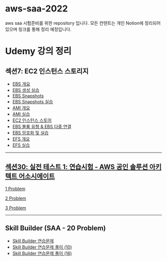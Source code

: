 # aws-saa-2022
aws saa 시험준비를 위한 repository 입니다.
모든 컨텐트는 개인 Notion에 정리되어 있으며 링크를 통해 정리 예정입니다.


# Udemy 강의 정리

## 섹션7: EC2 인스턴스 스토리지

* [EBS 개요](https://elderly-yak-238.notion.site/EBS-ba4d9cadcf7e438d8b5f8e30864880d9)
* [EBS 생성 실습](https://elderly-yak-238.notion.site/EBS-d72cd7d7b30c43b3a22daa8906a76cd8)
* [EBS Snapshots](https://elderly-yak-238.notion.site/EBS-Snapshots-eeec9d7c0f214120a0d4be3eeaa8fb81)
* [EBS Snapshots 실습](https://elderly-yak-238.notion.site/EBS-Snapshots-080a324c50d64ed0a984bac6f61cbb37)
* [AMI 개요](https://elderly-yak-238.notion.site/AMI-29dda7581ce443e4abc4eb3700bd889c)
* [AMI 실습](https://elderly-yak-238.notion.site/AMI-271b268b9e4f455eb5072c3d23598ab7)
* [EC2 인스턴스 스토어](https://elderly-yak-238.notion.site/EC2-f6444cb2e1a64a9b856acc5d3fc1d89b)
* [EBS 볼륨 유형 & EBS 다중 연결](https://elderly-yak-238.notion.site/EBS-EBS-8f456d49c57c4cfb86025bfed3e5a796)
* [EBS 암호화 및 실습](https://elderly-yak-238.notion.site/EBS-34ae3676697d42b0b6683adfd1f4c502)
* [EFS 개요](https://elderly-yak-238.notion.site/EFS-868d00624b4a41b38c28e3b3a1c98e9e)
* [EFS 실습](https://elderly-yak-238.notion.site/EFS-b97d8c906aa94d18a63c13fdb4f0664f)
------

## [섹션30: 실전 테스트 1: 연습시험 -  AWS 공인 솔루션 아키텍트 어소시에이트](https://elderly-yak-238.notion.site/1-AWS-2ab362f655c7436bbfc63c9873b572ef)

[1 Problem](https://elderly-yak-238.notion.site/1-09cc08e172a54e6eb8a6eb5bad91f544)

[2 Problem](https://elderly-yak-238.notion.site/2-a77044a2f3a94d1fa95b46ac93a3db7f)

[3 Problem](https://elderly-yak-238.notion.site/3-b12565dee80d4324bf380c1340ce8375)

------

## Skill Builder (SAA - 20 Problem)

* [Skill Builder 연습문제](https://elderly-yak-238.notion.site/Skill-Builder-SAA-20-Problems-a8a61c38cb784f12a9cfc480b12d4714)
* [Skill Builder 연습문제 풀이 (10)](https://elderly-yak-238.notion.site/Skill-Builder-SAA-10-690c7719ceef47d18be35880cc362b3c)
* [Skill Builder 연습문제 풀이 (16)](https://elderly-yak-238.notion.site/Skill-Builder-SAA-16-c40f477e752c4ed99f78b4f51cc811b5)
